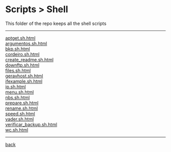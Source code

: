 # Scripts > Shell
This folder of the repo keeps all the shell scripts

---------------------------
[aptget.sh.html](aptget.sh.html)<br>
[argumentos.sh.html](argumentos.sh.html)<br>
[bkp.sh.html](bkp.sh.html)<br>
[cordeiro.sh.html](cordeiro.sh.html)<br>
[create_readme.sh.html](create_readme.sh.html)<br>
[downftp.sh.html](downftp.sh.html)<br>
[files.sh.html](files.sh.html)<br>
[geravhost.sh.html](geravhost.sh.html)<br>
[ifexample.sh.html](ifexample.sh.html)<br>
[ip.sh.html](ip.sh.html)<br>
[menu.sh.html](menu.sh.html)<br>
[nbs.sh.html](nbs.sh.html)<br>
[prepare.sh.html](prepare.sh.html)<br>
[rename.sh.html](rename.sh.html)<br>
[speed.sh.html](speed.sh.html)<br>
[vader.sh.html](vader.sh.html)<br>
[verificar_backup.sh.html](verificar_backup.sh.html)<br>
[wc.sh.html](wc.sh.html)<br>

---------------------------

[back](../)
